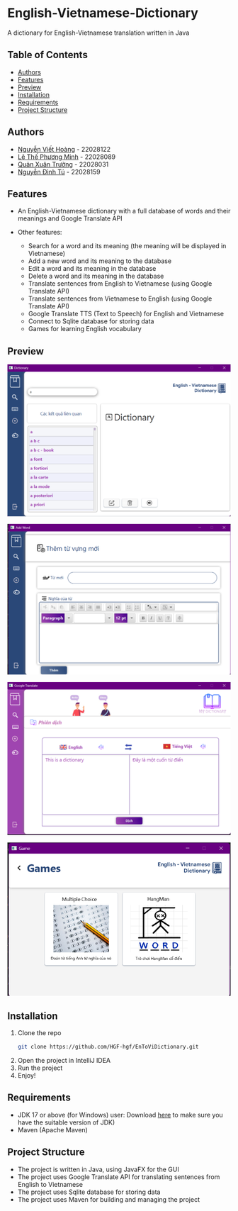 # English-Vietnamese-Dictionary
A dictionary for English-Vietnamese translation written in Java

## Table of Contents
- [Authors](#authors)
- [Features](#features)
- [Preview](#preview)
- [Installation](#installation)
- [Requirements](#requirements)
- [Project Structure](#project-structure)

## Authors
- [Nguyễn Viết Hoàng](https://github.com/HGF-hgf) - 22028122
- [Lê Thế Phương Minh](https://github.com/evergard3n) - 22028089
- [Quản Xuân Trường](https://github.com/quanxuantruong) - 22028031
- [Nguyễn Đình Tú](https://github.com/dinhtu2714) - 22028159

## Features

- An English-Vietnamese dictionary with a full database of words and their meanings 
and Google Translate API

- Other features:
    - Search for a word and its meaning (the meaning will be displayed in Vietnamese)
    - Add a new word and its meaning to the database
    - Edit a word and its meaning in the database
    - Delete a word and its meaning in the database
    - Translate sentences from English to Vietnamese (using Google Translate API)
    - Translate sentences from Vietnamese to English (using Google Translate API)
    - Google Translate TTS (Text to Speech) for English and Vietnamese
    - Connect to Sqlite database for storing data
    - Games for learning English vocabulary

## Preview

![Search for a word](https://github.com/HGF-hgf/EnToViDictionary/blob/master/src/main/resources/com/example/dictionary/images/search.png)

![Add a new word](https://github.com/HGF-hgf/EnToViDictionary/blob/master/src/main/resources/com/example/dictionary/images/add.png)

![Google Translate](https://github.com/HGF-hgf/EnToViDictionary/blob/master/src/main/resources/com/example/dictionary/images/api.png)

![Games](https://github.com/HGF-hgf/EnToViDictionary/blob/master/src/main/resources/com/example/dictionary/images/game.png)

## Installation

1. Clone the repo
   ```sh
   git clone https://github.com/HGF-hgf/EnToViDictionary.git
   ``` 
2. Open the project in IntelliJ IDEA
3. Run the project
4. Enjoy!

## Requirements
- JDK 17 or above (for Windows) user: Download [here](https://www.oracle.com/java/technologies/downloads/#java17)
to make sure you have the suitable version of JDK)
- Maven (Apache Maven)

## Project Structure
- The project is written in Java, using JavaFX for the GUI
- The project uses Google Translate API for translating sentences from English to Vietnamese
- The project uses Sqlite database for storing data
- The project uses Maven for building and managing the project
